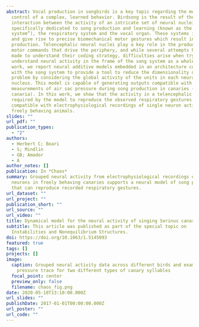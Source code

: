 ```yaml
---
abstract: Vocal production in songbirds is a key topic regarding the motor
  control of a complex, learned behavior. Birdsong is the result of the
  interaction between the activity of an intricate set of neural nuclei
  specifically dedicated to song production and learning (known as the “song
  system”), the respiratory system and the vocal organ. These systems interact
  and give rise to precise biomechanical motor gestures which result in song
  production. Telencephalic neural nuclei play a key role in the production of
  motor commands that drive the periphery, and while several attempts have been
  made to understand their coding strategy, difficulties arise when trying to
  understand neural activity in the frame of the song system as a whole. In this
  work, we report neural additive models embedded in an architecture compatible
  with the song system to provide a tool to reduce the dimensionality of the
  problem by considering the global activity of the units in each neural
  nucleus. This model is capable of generating outputs compatible with
  measurements of air sac pressure during song production in canaries (Serinus
  canaria). In this work, we show that the activity in a telencephalic nucleus
  required by the model to reproduce the observed respiratory gestures is
  compatible with electrophysiological recordings of single neuron activity in
  freely behaving animals.
slides: ""
url_pdf: ""
publication_types:
  - "2"
authors:
  - Herbert C; Boari
  - S; Mindlin
  - GB; Amador
  - A
author_notes: []
publication: In *Chaos*
summary: Grouped neural activity from electrophysiological recordings of single
  neurons in freely behaving canaries supports a neural model of song production
  that can reproduce recorded respiratory gestures.
url_dataset: ""
url_project: ""
publication_short: ""
url_source: ""
url_video: ""
title: Dynamical model for the neural activity of singing Serinus canaria
subtitle: This article was published as part of the special topic on
  Instabilities and Nonequilibrium Structures.
doi: https://doi.org/10.1063/1.5145093
featured: true
tags: []
projects: []
image:
  caption: Grouped neural activity data across different birds and example air sac
    pressure trace for two different types of canary syllables
  focal_point: center
  preview_only: false
  filename: chaos_fig.png
date: 2020-05-18T13:10:00.000Z
url_slides: ""
publishDate: 2017-01-01T00:00:00.000Z
url_poster: ""
url_code: ""
---
```


